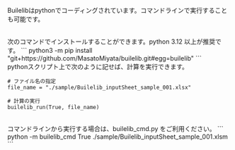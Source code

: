 
Builelibはpythonでコーディングされています。コマンドラインで実行することも可能です。

<BR>
次のコマンドでインストールすることができます。python 3.12 以上が推奨です。
```
python3 -m pip install "git+https://github.com/MasatoMiyata/builelib.git#egg=builelib"
```

<BR>
pythonスクリプト上で次のように記せば、計算を実行できます。

```
# ファイル名の指定
file_name = "./sample/Builelib_inputSheet_sample_001.xlsx"

# 計算の実行
builelib_run(True, file_name)
```

<BR>
コマンドラインから実行する場合は、builelib_cmd.py をご利用ください。
```
python -m builelib_cmd True ./sample/Builelib_inputSheet_sample_001.xlsm
```


